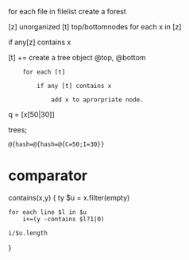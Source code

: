 for each file in filelist
create a forest

[z] unorganized
[t] top/bottomnodes
for each x in [z]

if any[z] contains x

  [t] += create a tree object @top, @bottom

        for each [t]

            if any [t] contains x 

                add x to aprorpriate node.

q =
[x[50|30]]

trees;

    @{hash=@{hash=@{C=50;I=30}}

# comparator

contains(x,y)
{
ty
    $u = x.filter(empty)

    for each line $l in $u 
        i+=(y -contains $l?1|0) 
  
    i/$u.length

}
